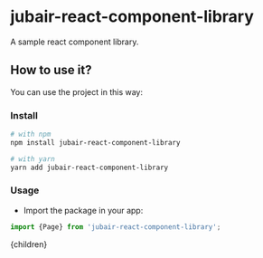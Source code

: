 # jubair-react-component-library

A sample react component library.

## How to use it?

You can use the project in this way:

### Install
```bash
# with npm
npm install jubair-react-component-library

# with yarn
yarn add jubair-react-component-library
```

### Usage

- Import the package in your app:
```js
import {Page} from 'jubair-react-component-library';
```

<Page title={title}>{children}</Page>
```